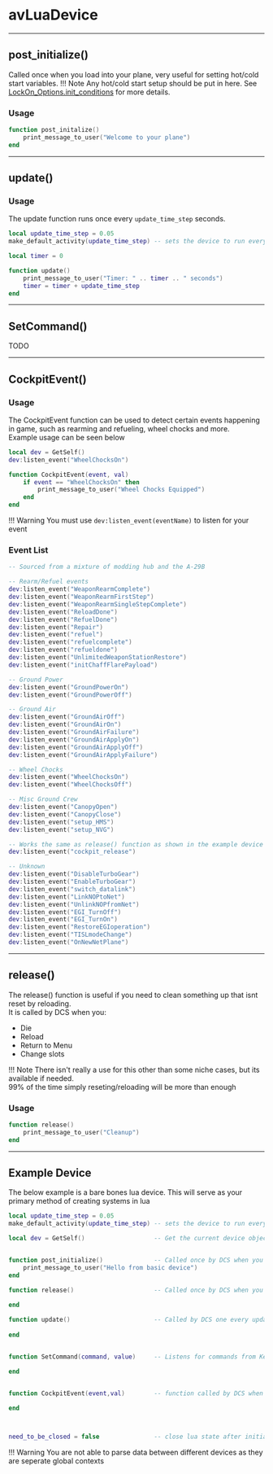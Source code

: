 # avLuaDevice

---

## post_initialize()

Called once when you load into your plane, very useful for setting hot/cold start variables.
!!! Note
    Any hot/cold start setup should be put in here. See [LockOn_Options.init_conditions](../LockOnOptions#init_conditions) for more details.

### Usage
```lua
function post_initalize()
    print_message_to_user("Welcome to your plane")
end
```

---
## update()

### Usage
The update function runs once every `update_time_step` seconds.

```lua
local update_time_step = 0.05
make_default_activity(update_time_step) -- sets the device to run every 0.05 seconds

local timer = 0

function update()
    print_message_to_user("Timer: " .. timer .. " seconds")
    timer = timer + update_time_step
end
```
---

## SetCommand()

TODO

---

## CockpitEvent()

### Usage
The CockpitEvent function can be used to detect certain events happening in game, such as rearming and refueling, wheel chocks and more.  
Example usage can be seen below

```lua
local dev = GetSelf()
dev:listen_event("WheelChocksOn")

function CockpitEvent(event, val)
    if event == "WheelChocksOn" then
        print_message_to_user("Wheel Chocks Equipped")
    end
end
```

!!! Warning
    You must use `dev:listen_event(eventName)` to listen for your event 

### Event List
```lua
-- Sourced from a mixture of modding hub and the A-29B

-- Rearm/Refuel events
dev:listen_event("WeaponRearmComplete")
dev:listen_event("WeaponRearmFirstStep")
dev:listen_event("WeaponRearmSingleStepComplete")
dev:listen_event("ReloadDone")
dev:listen_event("RefuelDone")
dev:listen_event("Repair")
dev:listen_event("refuel")
dev:listen_event("refuelcomplete")
dev:listen_event("refueldone")
dev:listen_event("UnlimitedWeaponStationRestore")
dev:listen_event("initChaffFlarePayload")

-- Ground Power
dev:listen_event("GroundPowerOn")
dev:listen_event("GroundPowerOff")

-- Ground Air
dev:listen_event("GroundAirOff")
dev:listen_event("GroundAirOn")
dev:listen_event("GroundAirFailure")
dev:listen_event("GroundAirApplyOn")
dev:listen_event("GroundAirApplyOff")
dev:listen_event("GroundAirApplyFailure")

-- Wheel Chocks
dev:listen_event("WheelChocksOn")
dev:listen_event("WheelChocksOff")

-- Misc Ground Crew
dev:listen_event("CanopyOpen")
dev:listen_event("CanopyClose")
dev:listen_event("setup_HMS")
dev:listen_event("setup_NVG")

-- Works the same as release() function as shown in the example device
dev:listen_event("cockpit_release")

-- Unknown
dev:listen_event("DisableTurboGear")
dev:listen_event("EnableTurboGear")
dev:listen_event("switch_datalink")
dev:listen_event("LinkNOPtoNet")
dev:listen_event("UnlinkNOPfromNet")
dev:listen_event("EGI_TurnOff")
dev:listen_event("EGI_TurnOn")
dev:listen_event("RestoreEGIoperation")
dev:listen_event("TISLmodeChange")
dev:listen_event("OnNewNetPlane")
```

---

## release()

The release() function is useful if you need to clean something up that isnt reset by reloading.  
It is called by DCS when you:

* Die
* Reload
* Return to Menu
* Change slots

!!! Note
    There isn't really a use for this other than some niche cases, but its available if needed.  
    99% of the time simply reseting/reloading will be more than enough

### Usage
```lua
function release()
    print_message_to_user("Cleanup")
end
```

---

## Example Device
The below example is a bare bones lua device. This will serve as your primary method of creating systems in lua

```lua
local update_time_step = 0.05
make_default_activity(update_time_step) -- sets the device to run every 0.05 seconds

local dev = GetSelf()                   -- Get the current device object


function post_initialize()              -- Called once by DCS when you load into the cockpit
    print_message_to_user("Hello from basic device")
end

function release()                      -- Called once by DCS when you die, unload or close the mission
    
end

function update()                       -- Called by DCS one every update_time_step seconds
    
end


function SetCommand(command, value)     -- Listens for commands from Keybinds or clickables

end


function CockpitEvent(event,val)        -- function called by DCS when event happens

end



need_to_be_closed = false               -- close lua state after initialization
```

!!! Warning
    You are not able to parse data between different devices as they are seperate global contexts